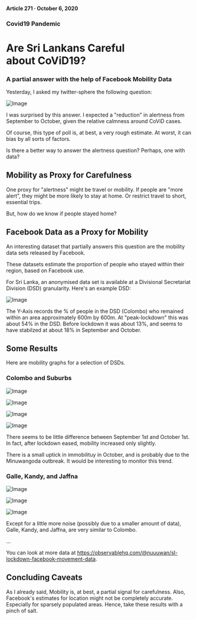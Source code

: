 #### Article 271 · October 6, 2020

### Covid19 Pandemic

# Are Sri Lankans Careful about CoViD19?

### A partial answer with the help of Facebook Mobility Data

Yesterday, I asked my twitter-sphere the following question:

![Image](https://cdn-images-1.medium.com/max/800/1*QnGMjW3G0uzt90pzrrjDsw.png)

I was surprised by this answer. I expected a "reduction" in alertness from September to October, given the relative calmness around CoViD cases.

Of course, this type of poll is, at best, a very rough estimate. At worst, it can bias by all sorts of factors.

Is there a better way to answer the alertness question? Perhaps, one with data?

## Mobility as Proxy for Carefulness

One proxy for "alertness" might be travel or mobility. If people are "more alert", they might be more likely to stay at home. Or restrict travel to short, essential trips.

But, how do we know if people stayed home?

## Facebook Data as a Proxy for Mobility

An interesting dataset that partially answers this question are the mobility data sets released by Facebook.

These datasets estimate the proportion of people who stayed within their region, based on Facebook use.

For Sri Lanka, an anonymised data set is available at a Divisional Secretariat Division (DSD) granularity. Here's an example DSD:

![Image](https://cdn-images-1.medium.com/max/800/1*ZiJXSFuljEH9hanZ_GCrSQ.png)

The Y-Axis records the % of people in the DSD (Colombo) who remained within an area approximately 600m by 600m. At "peak-lockdown" this was about 54% in the DSD. Before lockdown it was about 13%, and seems to have stabilzed at about 18% in September and October.

## Some Results

Here are mobility graphs for a selection of DSDs.

### Colombo and Suburbs

![Image](https://cdn-images-1.medium.com/max/800/1*ZiJXSFuljEH9hanZ_GCrSQ.png)

![Image](https://cdn-images-1.medium.com/max/800/1*e_E-CezZ_IQHfhYTPI3EIw.png)

![Image](https://cdn-images-1.medium.com/max/800/1*D9jYth9OAXsituKx1wHdzw.png)

![Image](https://cdn-images-1.medium.com/max/800/1*iAhhIULdioW3GK5ijoMnxg.png)

There seems to be little difference between September 1st and October 1st. In fact, after lockdown eased, mobility increased only slightly.

There is a small uptick in immobilituy in October, and is probably due to the Minuwangoda outbreak. It would be interesting to monitor this trend.

### Galle, Kandy, and Jaffna

![Image](https://cdn-images-1.medium.com/max/800/1*D9JLwZBU7zxAYWqsNAhf_A.png)

![Image](https://cdn-images-1.medium.com/max/800/1*dUG_s16ylQlb2oDcVVMfWg.png)

![Image](https://cdn-images-1.medium.com/max/800/1*z0QeR2CpIsr38KFRGVBOCA.png)

Except for a little more noise (possibly due to a smaller amount of data), Galle, Kandy, and Jaffna, are very similar to Colombo.

...

You can look at more data at https://observablehq.com/@nuuuwan/sl-lockdown-facebook-movement-data.

## Concluding Caveats

As I already said, Mobility is, at best, a partial signal for carefulness. Also, Facebook's estimates for location might not be completely accurate. Especially for sparsely populated areas. Hence, take these results with a pinch of salt.